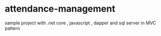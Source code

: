 # attendance-management
sample project with .net core , javascript , dapper and sql server in MVC pattern
